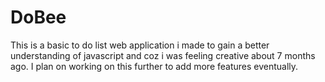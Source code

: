 # DoBee
This is a basic to do list web application i made to gain a better understanding of javascript and coz i was feeling creative about 7 months ago. I plan on working on this further to add more features eventually.
